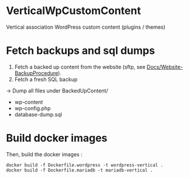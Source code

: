 # VerticalWpCustomContent
Vertical association WordPress custom content (plugins / themes)

# Fetch backups and sql dumps
1. Fetch a backed up content from the website (sftp, see [Docs/Website-BackupProcedure](Docs/1%20-%20WebsiteBackupProcedure.md)).
2. Fetch a fresh SQL backup

-> Dump all files under
BackedUpContent/
  * wp-content
  * wp-config.php
  * database-dump.sql


# Build docker images
Then, build the docker images :
```shell
docker build -f Dockerfile.wordpress -t wordpress-vertical .
docker build -f Dockerfile.mariadb -t mariadb-vertical .
```
